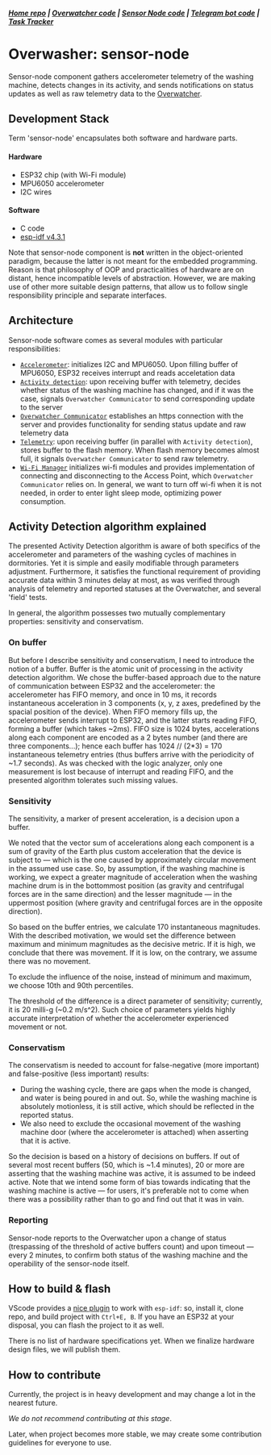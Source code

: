##### [Home repo](https://github.com/overwasher/home/) | [Overwatcher code](https://github.com/overwasher/overwatcher) | [Sensor Node code](https://github.com/overwasher/esp-firmware) | [Telegram bot code](https://github.com/overwasher/telegram-bot) | [Task Tracker](https://taiga.dcnick3.me/project/overwasher/)

# Overwasher: sensor-node

Sensor-node component gathers accelerometer telemetry of the washing machine, detects changes in its activity, and sends notifications on status updates as well as raw telemetry data to the [Overwatcher](https://github.com/overwasher/overwatcher).

## Development Stack
Term 'sensor-node' encapsulates both software and hardware parts.

#### Hardware 
- ESP32 chip (with Wi-Fi module)
- MPU6050 accelerometer
- I2C wires

#### Software
- C code
- [esp-idf v4.3.1](https://github.com/espressif/esp-idf/releases/tag/v4.3.1)


Note that sensor-node component is **not** written in the object-oriented paradigm, because the latter is not meant for the embedded programming. Reason is that philosophy of OOP and practicalities of hardware are on distant, hence incompatible levels of abstraction. However, we are making use of other more suitable design patterns, that allow us to follow single responsibility principle and separate interfaces.


## Architecture
Sensor-node software comes as several modules with particular responsibilities:
- [`Accelerometer`](https://github.com/overwasher/sensor-node/blob/main/main/accelerometer.c): initializes I2C and MPU6050. Upon filling buffer of MPU6050, ESP32 receives interrupt and reads acceletation data
- [`Activity detection`](https://github.com/overwasher/sensor-node/blob/main/main/activity_detection.c): upon receiving buffer with telemetry, decides whether status of the washing machine has changed, and if it was the case, signals `Overwatcher Communicator` to send corresponding update to the server
- [`Overwatcher Communicator`](https://github.com/overwasher/sensor-node/blob/main/main/overwatcher_communicator.c) establishes an https connection with the server and provides functionality for sending status update and raw telemetry data
- [`Telemetry`](https://github.com/overwasher/sensor-node/blob/main/main/telemetry.c): upon receiving buffer (in parallel with `Activity detection`), stores buffer to the flash memory. When flash memory becomes almost full, it signals `Overwatcher Communicator` to send raw telemetry.
- [`Wi-Fi Manager`](https://github.com/overwasher/sensor-node/blob/main/main/wifi_manager.c) initializes wi-fi modules and provides implementation of connecting and disconnecting to the Access Point, which `Overwatcher Communicator` relies on. In general, we want to turn off wi-fi when it is not needed, in order to enter light sleep mode, optimizing power consumption.

## Activity Detection algorithm explained

The presented Activity Detection algorithm is aware of both specifics of the accelerometer and parameters of the washing cycles of machines in dormitories. Yet it is simple and easily modifiable through parameters adjustment. Furthermore, it satisfies the functional requirement of providing accurate data within 3 minutes delay at most, as was verified through analysis of telemetry and reported statuses at the Overwatcher, and several 'field' tests.

In general, the algorithm possesses two mutually complementary properties: sensitivity and сonservatism.

### On buffer

But before I describe sensitivity and сonservatism, I need to introduce the notion of a buffer. Buffer is the atomic unit of processing in the activity detection algorithm. We chose the buffer-based approach due to the nature of communication between ESP32 and the accelerometer: the accelerometer has FIFO memory, and once in 10 ms, it records instantaneous acceleration in 3 components (x, y, z axes, predefined by the spacial position of the device). When FIFO memory fills up, the accelerometer sends interrupt to ESP32, and the latter starts reading FIFO, forming a buffer (which takes ~2ms). FIFO size is 1024 bytes, accelerations along each component are encoded as a 2 bytes number (and there are three components...); hence each buffer has 1024 // (2*3) = 170 instantaneous telemetry entries (thus buffers arrive with the periodicity of ~1.7 seconds). As was checked with the logic analyzer, only one measurement is lost because of interrupt and reading FIFO, and the presented algorithm tolerates such missing values.

### Sensitivity

The sensitivity, a marker of present acceleration, is a decision upon a buffer.

We noted that the vector sum of accelerations along each component is a sum of gravity of the Earth plus custom acceleration that the device is subject to — which is the one caused by approximately circular movement in the assumed use case. So, by assumption, if the washing machine is working, we expect a greater magnitude of acceleration when the washing machine drum is in the bottommost position (as gravity and centrifugal forces are in the same direction) and the lesser magnitude — in the uppermost position (where gravity and centrifugal forces are in the opposite direction).

So based on the buffer entries, we calculate 170 instantaneous magnitudes. With the described motivation, we would set the difference between maximum and minimum magnitudes as the decisive metric. If it is high, we conclude that there was movement. If it is low, on the contrary, we assume there was no movement.

To exclude the influence of the noise, instead of minimum and maximum, we choose 10th and 90th percentiles. 

The threshold of the difference is a direct parameter of sensitivity; currently, it is 20 milli-g (~0.2 m/s^2). Such choice of parameters yields highly accurate interpretation of whether the accelerometer experienced movement or not.


### Conservatism
The сonservatism is needed to account for false-negative (more important) and false-positive (less important) results:
- During the washing cycle, there are gaps when the mode is changed, and water is being poured in and out. So, while the washing machine is absolutely motionless, it is still active, which should be reflected in the reported status.
- We also need to exclude the occasional movement of the washing machine door (where the accelerometer is attached) when asserting that it is active.

So the decision is based on a history of decisions on buffers. If out of several most recent buffers (50, which is ~1.4 minutes), 20 or more are asserting that the washing machine was active, it is assumed to be indeed active. Note that we intend some form of bias towards indicating that the washing machine is active — for users, it's preferable not to come when there was a possibility rather than to go and find out that it was in vain.

### Reporting

Sensor-node reports to the Overwatcher upon a change of status (trespassing of the threshold of active buffers count) and upon timeout — every 2 minutes, to confirm both status of the washing machine and the operability of the sensor-node itself.

## How to build & flash

VScode provides a [nice plugin](https://github.com/espressif/vscode-esp-idf-extension) to work with `esp-idf`: so, install it, clone repo, and build project with `Ctrl+E, B`.
If you have an ESP32 at your disposal, you can flash the project to it as well.

There is no list of hardware specifications yet. When we finalize hardware design files, we will publish them.

## How to contribute

Currently, the project is in heavy development and may change a lot in the nearest future. 

*We do not recommend contributing at this stage*. 

Later, when project becomes more stable, we may create some contribution guidelines for everyone to use. 
